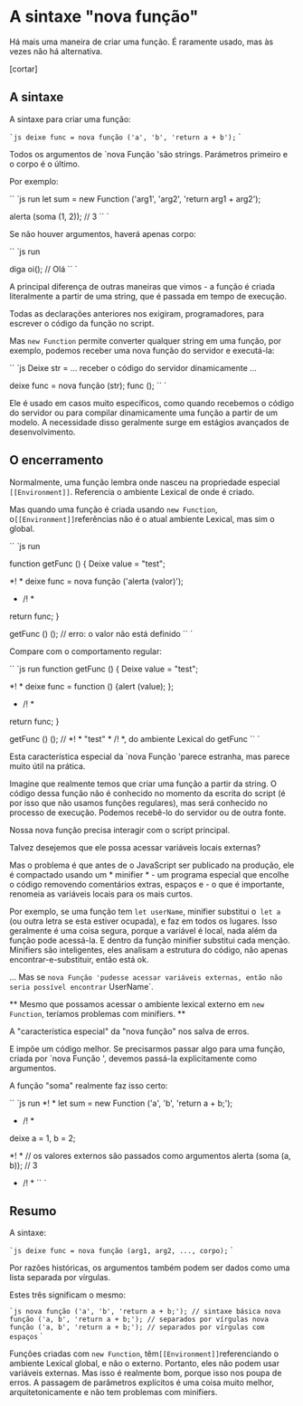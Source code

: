 
# A sintaxe "nova função"

Há mais uma maneira de criar uma função. É raramente usado, mas às vezes não há alternativa.

[cortar]

## A sintaxe

A sintaxe para criar uma função:

`` `js
deixe func = nova função ('a', 'b', 'return a + b');
`` `

Todos os argumentos de `nova Função 'são strings. Parámetros primeiro e o corpo é o último.

Por exemplo:

`` `js run
let sum = new Function ('arg1', 'arg2', 'return arg1 + arg2');

alerta (soma (1, 2)); // 3
`` `

Se não houver argumentos, haverá apenas corpo:

`` `js run


diga oi(); // Olá
`` `

A principal diferença de outras maneiras que vimos - a função é criada literalmente a partir de uma string, que é passada em tempo de execução.

Todas as declarações anteriores nos exigiram, programadores, para escrever o código da função no script.

Mas `new Function` permite converter qualquer string em uma função, por exemplo, podemos receber uma nova função do servidor e executá-la:

`` `js
Deixe str = ... receber o código do servidor dinamicamente ...

deixe func = nova função (str);
func ();
`` `

Ele é usado em casos muito específicos, como quando recebemos o código do servidor ou para compilar dinamicamente uma função a partir de um modelo. A necessidade disso geralmente surge em estágios avançados de desenvolvimento.

## O encerramento

Normalmente, uma função lembra onde nasceu na propriedade especial `[[Environment]]`. Referencia o ambiente Lexical de onde é criado.

Mas quando uma função é criada usando `new Function`, o` [[Environment]] `referências não é o atual ambiente Lexical, mas sim o global.

`` `js run

function getFunc () {
Deixe value = "test";

*! *
deixe func = nova função ('alerta (valor)');
* /! *

return func;
}

getFunc () (); // erro: o valor não está definido
`` `

Compare com o comportamento regular:

`` `js run
function getFunc () {
Deixe value = "test";

*! *
deixe func = function () {alert (value); };
* /! *

return func;
}

getFunc () (); // *! * "test" * /! *, do ambiente Lexical do getFunc
`` `

Esta característica especial da `nova Função 'parece estranha, mas parece muito útil na prática.

Imagine que realmente temos que criar uma função a partir da string. O código dessa função não é conhecido no momento da escrita do script (é por isso que não usamos funções regulares), mas será conhecido no processo de execução. Podemos recebê-lo do servidor ou de outra fonte.

Nossa nova função precisa interagir com o script principal.

Talvez desejemos que ele possa acessar variáveis ​​locais externas?

Mas o problema é que antes de o JavaScript ser publicado na produção, ele é compactado usando um * minifier * - um programa especial que encolhe o código removendo comentários extras, espaços e - o que é importante, renomeia as variáveis ​​locais para os mais curtos.

Por exemplo, se uma função tem `let userName`, minifier substitui o` let a` (ou outra letra se esta estiver ocupada), e faz em todos os lugares. Isso geralmente é uma coisa segura, porque a variável é local, nada além da função pode acessá-la. E dentro da função minifier substitui cada menção. Minifiers são inteligentes, eles analisam a estrutura do código, não apenas encontrar-e-substituir, então está ok.

... Mas se `nova Função 'pudesse acessar variáveis ​​externas, então não seria possível encontrar` UserName`.

** Mesmo que possamos acessar o ambiente lexical externo em `new Function`, teríamos problemas com minifiers. **

A "característica especial" da "nova função" nos salva de erros.

E impõe um código melhor. Se precisarmos passar algo para uma função, criada por `nova Função ', devemos passá-la explicitamente como argumentos.

A função "soma" realmente faz isso certo:

`` `js run
*! *
let sum = new Function ('a', 'b', 'return a + b;');
* /! *

deixe a = 1, b = 2;

*! *
// os valores externos são passados ​​como argumentos
alerta (soma (a, b)); // 3
* /! *
`` `

## Resumo

A sintaxe:

`` `js
deixe func = nova função (arg1, arg2, ..., corpo);
`` `

Por razões históricas, os argumentos também podem ser dados como uma lista separada por vírgulas.

Estes três significam o mesmo:

`` `js
nova função ('a', 'b', 'return a + b;'); // sintaxe básica
nova função ('a, b', 'return a + b;'); // separados por vírgulas
nova função ('a, b', 'return a + b;'); // separados por vírgulas com espaços
`` `

Funções criadas com `new Function`, têm` [[Environment]] `referenciando o ambiente Lexical global, e não o externo. Portanto, eles não podem usar variáveis ​​externas. Mas isso é realmente bom, porque isso nos poupa de erros. A passagem de parâmetros explícitos é uma coisa muito melhor, arquitetonicamente e não tem problemas com minifiers.
